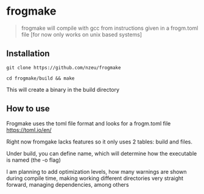 # frogmake
>frogmake will compile with gcc from instructions given in a frogm.toml file [for now only works on unix based systems]

## Installation
```
git clone https://github.com/nzeu/frogmake
```
```
cd frogmake/build && make
```
This will create a binary in the build directory

## How to use
Frogmake uses the toml file format and looks for a frogm.toml file https://toml.io/en/

Right now fromgake lacks features so it only uses 2 tables: build and files.

Under build, you can define name, which will determine how the executable is named (the -o flag)

I am planning to add optimization levels, how many warnings are shown during compile time, making working different directories very straight forward, managing dependencies, among others
